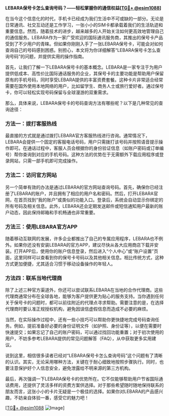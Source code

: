 **LEBARA保号卡怎么查询号码？——轻松掌握你的通信权益[[TG💪+ @esim1088](https://t.me/s/esim1088)]**

在当今这个信息化的时代，手机卡已经成为我们生活中不可或缺的一部分。无论是日常通讯、社交互动还是工作学习，一张小小的SIM卡都承载着我们的生活轨迹和重要信息。然而，随着技术的进步，越来越多的人开始关注如何更高效地管理自己的通信服务。LEBARA作为一家广受欢迎的国际通讯服务商，其推出的保号卡产品受到了不少用户的青睐。但如果你刚刚入手了一张LEBARA保号卡，可能会对如何查询自己的号码感到困惑。别担心，本文将为你详细解答“LEBARA保号卡怎么查询号码”的问题，并提供实用的操作指南。

首先，让我们了解一下LEBARA保号卡的基本概念。LEBARA是一家专注于为用户提供低成本、高性价比国际通话服务的企业，其保号卡的主要功能是帮助用户保留原有的手机号码，同时享受LEBARA提供的丰富资费套餐。这种卡片非常适合经常需要在国外使用本地网络的用户，比如留学生、商务人士或旅行爱好者。通过保号卡，你可以轻松实现号码保留与全球漫游的双重需求。

那么，具体来说，LEBARA保号卡的号码查询方法有哪些呢？以下是几种常见的查询途径：

### 方法一：拨打客服热线
最直接的方式就是通过拨打LEBARA官方客服热线进行咨询。通常情况下，LEBARA会提供一个固定的客服电话号码，用户只需拨打该号码并按照语音提示操作即可。在通话过程中，客服人员会根据你的身份验证信息（如账户密码或订单编号）帮你查询到对应的手机号码。这种方法的优势在于无需额外下载应用程序或登录网站，只需一部手机即可完成操作。

### 方法二：访问官方网站
另一个简单有效的办法是通过LEBARA的官方网站查询号码。首先，确保你已经注册了LEBARA的账户，并且拥有了相应的用户名和密码。然后，打开LEBARA官网，在首页找到“我的账户”或类似的功能入口。登录后，系统会自动显示你绑定的所有号码及相关信息。此外，LEBARA还会定期发送邮件或短信通知用户最新的账户动态，因此保持邮箱和手机畅通也非常重要。

### 方法三：使用LEBARA官方APP
随着移动互联网的发展，许多企业都推出了自己的专属应用程序，LEBARA也不例外。如果你还没有安装LEBARA的官方APP，建议尽快从各大应用商店下载并安装。打开APP后，使用你的账户信息登录，然后进入“个人中心”或“账户设置”页面，这里同样可以查看到你的保号卡号码以及其他相关信息。相比传统方式，这种方式更加便捷，尤其适合习惯于移动设备操作的年轻人。

### 方法四：联系当地代理商
除了上述三种官方渠道外，你还可以尝试联系LEBARA在当地的合作代理商。这些代理商通常分布在全球各地，能够为客户提供更为贴心的服务支持。当你遇到任何关于保号卡的问题时，都可以前往附近的代理点寻求帮助。需要注意的是，在选择代理商时要认准正规授权机构，避免因误信虚假信息而造成不必要的麻烦。

当然，在实际操作过程中，还有一些小技巧可以帮助你更快捷地完成号码查询任务。例如，提前准备好必要的身份证明文件（如护照、身份证等），以便在需要时快速提交；如果忘记了自己的账户密码，可以通过找回功能重置；对于初次使用的用户，不妨多参考LEBARA提供的常见问题解答（FAQ），从中获取更多实用建议。

说到这里，相信很多读者已经对“LEBARA保号卡怎么查询号码”这个问题有了清晰的认识。其实，无论采用哪种方法，关键在于耐心细致地按照步骤执行。同时，也要注意保护好个人信息安全，避免泄露给不明来源的第三方机构。

最后，再次强调一下LEBARA保号卡的优势所在。它不仅能够帮助用户节省国际通话费用，还提供了灵活多样的资费方案供选择。对于那些希望随时随地保持联系的朋友而言，这张小小的卡片无疑是一个极佳的选择。如果你对LEBARA的产品感兴趣，不妨亲自体验一番，感受它的魅力吧！

[[TG💪+ @esim1088](https://t.me/s/esim1088) ![Image](https://i.postimg.cc/4NQfJmqS/Snipaste-2025-05-13-00-14-12.png)]